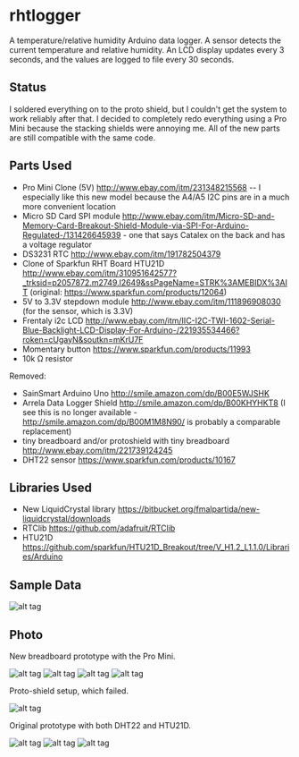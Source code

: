 # rhtlogger
A temperature/relative humidity Arduino data logger. A sensor detects the current temperature and relative humidity. An LCD display updates every 3 seconds, and the values are logged to file every 30 seconds.

## Status

I soldered everything on to the proto shield, but I couldn't get the system to work reliably after that. I decided to completely redo everything using a Pro Mini because the stacking shields were annoying me. All of the new parts are still compatible with the same code.

## Parts Used

- Pro Mini Clone (5V) http://www.ebay.com/itm/231348215568 -- I especially like this new model because the A4/A5 I2C pins are in a much more convenient location
- Micro SD Card SPI module http://www.ebay.com/itm/Micro-SD-and-Memory-Card-Breakout-Shield-Module-via-SPI-For-Arduino-Regulated-/131426645939 - one that says Catalex on the back and has a voltage regulator
- DS3231 RTC http://www.ebay.com/itm/191782504379
- Clone of Sparkfun RHT Board HTU21D http://www.ebay.com/itm/310951642577?_trksid=p2057872.m2749.l2649&ssPageName=STRK%3AMEBIDX%3AIT (original: https://www.sparkfun.com/products/12064)
- 5V to 3.3V stepdown module http://www.ebay.com/itm/111896908030 (for the sensor, which is 3.3V)
- Frentaly i2c LCD http://www.ebay.com/itm/IIC-I2C-TWI-1602-Serial-Blue-Backlight-LCD-Display-For-Arduino-/221935534466?roken=cUgayN&soutkn=mKrU7F
- Momentary button https://www.sparkfun.com/products/11993
- 10k Ω resistor

Removed:
- SainSmart Arduino Uno http://smile.amazon.com/dp/B00E5WJSHK
- Arrela Data Logger Shield http://smile.amazon.com/dp/B00KHYHKT8 (I see this is no longer available - http://smile.amazon.com/dp/B00M1M8N90/ is probably a comparable replacement)
- tiny breadboard and/or protoshield with tiny breadboard http://www.ebay.com/itm/221739124245
- DHT22 sensor https://www.sparkfun.com/products/10167

## Libraries Used

- New LiquidCrystal library https://bitbucket.org/fmalpartida/new-liquidcrystal/downloads
- RTClib https://github.com/adafruit/RTClib
- HTU21D https://github.com/sparkfun/HTU21D_Breakout/tree/V_H1.2_L1.1.0/Libraries/Arduino

## Sample Data

![alt tag](https://github.com/lizcorson/rhtlogger/blob/master/sampledata/2015-12-29.PNG)

## Photo

New breadboard prototype with the Pro Mini.

![alt tag](https://github.com/lizcorson/rhtlogger/blob/master/photos/feb12_all.jpg)
![alt tag](https://github.com/lizcorson/rhtlogger/blob/master/photos/feb12_front.jpg)
![alt tag](https://github.com/lizcorson/rhtlogger/blob/master/photos/feb12_back.jpg)
![alt tag](https://github.com/lizcorson/rhtlogger/blob/master/photos/feb12_top.jpg)

Proto-shield setup, which failed. 

![alt tag](https://github.com/lizcorson/rhtlogger/blob/master/photos/protofail.jpg)

Original prototype with both DHT22 and HTU21D.

![alt tag](https://github.com/lizcorson/rhtlogger/blob/master/photos/dec17.jpg)
![alt tag](https://github.com/lizcorson/rhtlogger/blob/master/photos/dec16_front.jpg)
![alt tag](https://github.com/lizcorson/rhtlogger/blob/master/photos/dec16_top.jpg)

